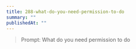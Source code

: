 ```yaml
---
title: 288-what-do-you-need-permission-to-do
summary: ""
publishedAt: ""
---
```


> Prompt: What do you need permission to do

